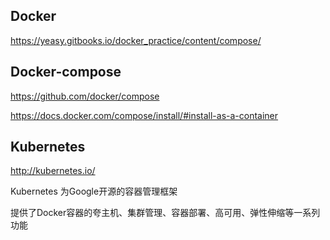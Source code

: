 ## Docker

https://yeasy.gitbooks.io/docker_practice/content/compose/


## Docker-compose

https://github.com/docker/compose

https://docs.docker.com/compose/install/#install-as-a-container


## Kubernetes

http://kubernetes.io/

Kubernetes 为Google开源的容器管理框架

提供了Docker容器的夸主机、集群管理、容器部署、高可用、弹性伸缩等一系列功能
